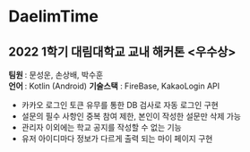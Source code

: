 # DaelimTime
## 2022 1학기 대림대학교 교내 해커톤 <우수상> 

<b> 팀원 </b>: 문성운, 손상배, 박수훈<br>
<b> 언어 </b>: Kotlin (Android)
<b>기술스택</b> : FireBase, KakaoLogin API <br>

- 카카오 로그인 토큰 유무를 통한 DB 검사로 자동 로그인 구현
- 설문의 필수 사항인 중복 참여 제한, 본인이 작성한 설문만 삭제 가능
- 관리자 이외에는 학교 공지를 작성할 수 없는 기능
- 유저 아이디마다 정보가 다르게 출력 되는 마이 페이지 구현

